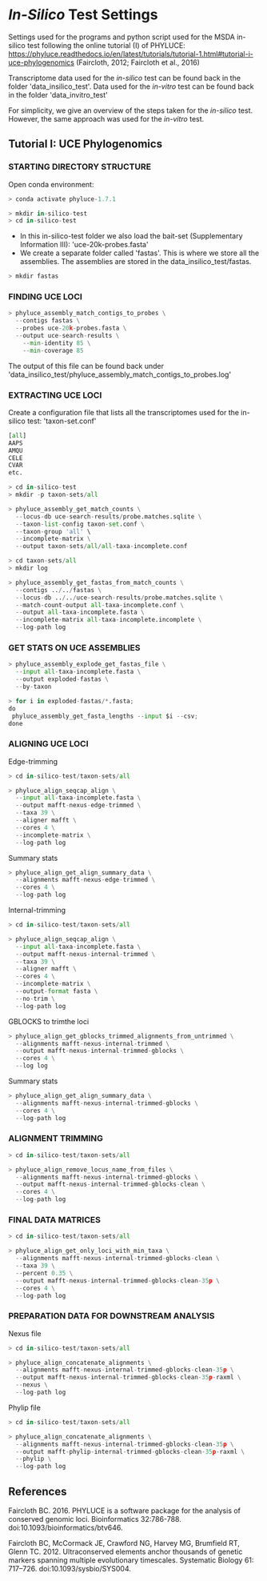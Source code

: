 # *In-Silico* Test Settings

Settings used for the programs and python script used for the MSDA in-silico test following the online tutorial (I) of PHYLUCE: https://phyluce.readthedocs.io/en/latest/tutorials/tutorial-1.html#tutorial-i-uce-phylogenomics (Faircloth, 2012; Faircloth et al., 2016)

Transcriptome data used for the *in-silico* test can be found back in the folder 'data_insilico_test'.
Data used for the *in-vitro* test can be found back in the folder 'data_invitro_test'

For simplicity, we give an overview of the steps taken for the *in-silico* test. However, the same approach was used for the *in-vitro* test.

## Tutorial I: UCE Phylogenomics

### STARTING DIRECTORY STRUCTURE

Open conda environment:

```python
> conda activate phyluce-1.7.1
```

```python
> mkdir in-silico-test
> cd in-silico-test
```

* In this in-silico-test folder we also load the bait-set (Supplementary Information III): 'uce-20k-probes.fasta'
* We create a separate folder called 'fastas'. This is where we store all the assemblies. The assemblies are stored in the data_insilico_test/fastas.

```python
> mkdir fastas
```

### FINDING UCE LOCI

```python
> phyluce_assembly_match_contigs_to_probes \
  --contigs fastas \
  --probes uce-20k-probes.fasta \
  --output uce-search-results \
	--min-identity 85 \
	--min-coverage 85
```

The output of this file can be found back under 'data_insilico_test/phyluce_assembly_match_contigs_to_probes.log'

### EXTRACTING UCE LOCI

Create a configuration file that lists all the transcriptomes used for the in-silico test: 'taxon-set.conf'

```python
[all]
AAPS
AMQU
CELE
CVAR
etc.
```

```python
> cd in-silico-test
> mkdir -p taxon-sets/all

> phyluce_assembly_get_match_counts \
  --locus-db uce-search-results/probe.matches.sqlite \
  --taxon-list-config taxon-set.conf \
  --taxon-group 'all' \
  --incomplete-matrix \
  --output taxon-sets/all/all-taxa-incomplete.conf

> cd taxon-sets/all
> mkdir log

> phyluce_assembly_get_fastas_from_match_counts \
  --contigs ../../fastas \
  --locus-db ../../uce-search-results/probe.matches.sqlite \
  --match-count-output all-taxa-incomplete.conf \
  --output all-taxa-incomplete.fasta \
  --incomplete-matrix all-taxa-incomplete.incomplete \
  --log-path log
```

### GET STATS ON UCE ASSEMBLIES 

```python
> phyluce_assembly_explode_get_fastas_file \
  --input all-taxa-incomplete.fasta \
  --output exploded-fastas \
  --by-taxon

> for i in exploded-fastas/*.fasta;
do
 phyluce_assembly_get_fasta_lengths --input $i --csv;
done
```

### ALIGNING UCE LOCI

Edge-trimming

```python
> cd in-silico-test/taxon-sets/all

> phyluce_align_seqcap_align \
  --input all-taxa-incomplete.fasta \
  --output mafft-nexus-edge-trimmed \
  --taxa 39 \
  --aligner mafft \
  --cores 4 \
  --incomplete-matrix \
  --log-path log
```

Summary stats

```python
> phyluce_align_get_align_summary_data \
  --alignments mafft-nexus-edge-trimmed \
  --cores 4 \
  --log-path log
```

Internal-trimming

```python
> cd in-silico-test/taxon-sets/all

> phyluce_align_seqcap_align \
  --input all-taxa-incomplete.fasta \
  --output mafft-nexus-internal-trimmed \
  --taxa 39 \
  --aligner mafft \
  --cores 4 \
  --incomplete-matrix \
  --output-format fasta \
  --no-trim \
  --log-path log
```

GBLOCKS to trimthe loci

```python
> phyluce_align_get_gblocks_trimmed_alignments_from_untrimmed \
  --alignments mafft-nexus-internal-trimmed \
  --output mafft-nexus-internal-trimmed-gblocks \
  --cores 4 \
  --log log
```

Summary stats

```python
> phyluce_align_get_align_summary_data \
  --alignments mafft-nexus-internal-trimmed-gblocks \
  --cores 4 \
  --log-path log
```

### ALIGNMENT TRIMMING

```python
> cd in-silico-test/taxon-sets/all

> phyluce_align_remove_locus_name_from_files \
  --alignments mafft-nexus-internal-trimmed-gblocks \
  --output mafft-nexus-internal-trimmed-gblocks-clean \
  --cores 4 \
  --log-path log
```

### FINAL DATA MATRICES

```python
> cd in-silico-test/taxon-sets/all

> phyluce_align_get_only_loci_with_min_taxa \
  --alignments mafft-nexus-internal-trimmed-gblocks-clean \
  --taxa 39 \
  --percent 0.35 \
  --output mafft-nexus-internal-trimmed-gblocks-clean-35p \
  --cores 4 \
  --log-path log
```

### PREPARATION DATA FOR DOWNSTREAM ANALYSIS

Nexus file

```python
> cd in-silico-test/taxon-sets/all

> phyluce_align_concatenate_alignments \
  --alignments mafft-nexus-internal-trimmed-gblocks-clean-35p \
  --output mafft-nexus-internal-trimmed-gblocks-clean-35p-raxml \
  --nexus \
  --log-path log
```

Phylip file

```python
> cd in-silico-test/taxon-sets/all

> phyluce_align_concatenate_alignments \
  --alignments mafft-nexus-internal-trimmed-gblocks-clean-35p \
  --output mafft-phylip-internal-trimmed-gblocks-clean-35p-raxml \
  --phylip \
  --log-path log
```

## References

Faircloth BC. 2016. PHYLUCE is a software package for the analysis of conserved genomic loci. Bioinformatics 32:786-788. doi:10.1093/bioinformatics/btv646.

Faircloth BC, McCormack JE, Crawford NG, Harvey MG, Brumfield RT, Glenn TC. 2012. Ultraconserved elements anchor thousands of genetic markers spanning multiple evolutionary timescales. Systematic Biology 61: 717–726. doi:10.1093/sysbio/SYS004.














